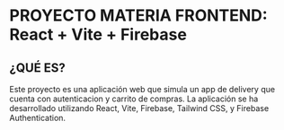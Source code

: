 # PROYECTO MATERIA FRONTEND: React + Vite + Firebase

## ¿QUÉ ES?

Este proyecto es una aplicación web que simula un app de delivery que cuenta con
autenticacion y carrito de compras. La aplicación se ha desarrollado utilizando
React, Vite, Firebase, Tailwind CSS, y Firebase Authentication.

